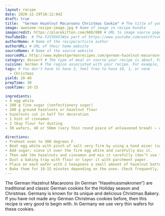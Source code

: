 ```yaml
---
layout: recipe
date: 2020-12-29T18:12:04Z
draft: true    
title:  "German Hazelnut Macaroons Christmas Cookie" # The title of your awesome recipe
image: awesome-recipe-image.jpg # Name of image in recipe bundle
imagecredit: https://placekitten.com/600/800 # URL to image source page, website, or creator
YouTubeID:  # The F2SYDXV1W1w part of https://www.youtube.com/watch?v=F2SYDXV1W1w
authorName: # Name of the recipe/article author
authorURL: # URL of their home website
sourceName: # Name of the source website
sourceURL: http://www.mybestgermanrecipes.com/german-hazelnut-macaroons/
category: dessert # The type of meal or course your recipe is about. For example: "dinner", "entree", or "dessert".
cuisine: German # The region associated with your recipe. For example, "French", Mediterranean", or "American".
tags: # You don't have to have 3, feel free to have 10, 1, or none
  - Christmas
yield: 20-40
prepTime: 30
cookTime: 10-15

ingredients:
- 4 egg white
- 200 g fine sugar (confectionery sugar)
- 200 g ground hazelnuts or hazelnut flour
- hazelnuts cut in half for decoration
- 1 hint of cinnamon
- 2 tbsp flour for dusting
- 30 wafers, 40 or 50mm (very thin round piece of unleavened bread) – optional

directions:
- Preheat oven to 300 degrees F.
- Beat egg white with pinch of salt very firm by using a hand mixer (so firm that if you cut it with the knife you would see the cut!)
- Add sugar; sieve it over the firm egg white and carefully mix it.
- Then add the hazelnuts and cinnamon and mix it carefully (don’t use the mixer, use  a wooden spoon). If you cannot get ground hazelnuts or hazelnut flour, you can use a coffee grinder to grind them.
- Dust a baking tray with flour or layer it with parchment paper.
- Place on each wafer with 2 teaspoons a small amount of hazelnut batter and place in the middle one half of a hazelnut (or a small whole one).
- Bake them for 10-15 minutes depending on the oven. Check frequently, you don’t want the wafers become brown.
---
```


The German Hazelnut Macaroons (in German “Haselnussmakronen”) are traditional and classic German cookies for the Holiday season and Christmas. Germany is known for its unique and delicious Christmas Bakery. If you have not made any German Christmas cookies before, then this recipe is very good to begin with. In Germany we use very thin wafers for these cookies.